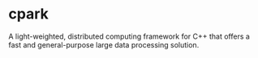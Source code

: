 # cpark
A light-weighted, distributed computing framework for C++ that offers a fast and general-purpose large data processing solution.
